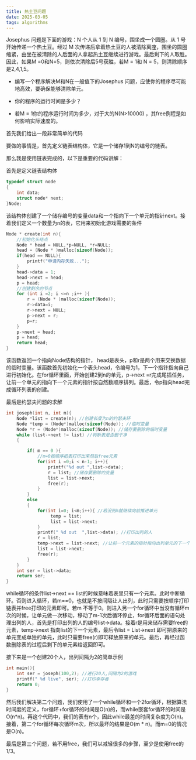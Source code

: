 ```yaml
---
title: 热土豆问题
date: 2025-03-05
tags: algorithms
---
```


Josephus 问题是下面的游戏：N 个人从 1 到 N 编号，围坐成一个圆圈。从 1 号开始传递一个热土豆。经过 M 次传递后拿着热土豆的人被清除离座，围坐的圆圈缩紧，由坐在被清除的人后面的人拿起热土豆继续进行游戏。最后剩下的人取胜。因此，如果M =0和N=5，则依次清除后5号获胜，若M = 1和 N = 5，则清除顺序是2,4,1,5。

+ 编写一个程序解决M和N在一般值下的Josephus 问题，应使你的程序尽可能地高效，要确保能够清除单元。

+ 你的程序的运行时间是多少？
+ 若M = 1你的程序运行时间为多少，对于大的N(N>10000) ，其free例程是如何影响实际速度的。

首先我们给出一段非常简单的代码

要做的事情是，首先定义链表结构体，它是一个储存1到N的编号的链表。

那么我是使用链表完成的，以下是重要的代码讲解：

首先是定义链表结构体
```c
typedef struct node
{
    int data;
    struct node* next;
}Node;
```

该结构体创建了一个储存编号的变量data和一个指向下一个单元的指针next。接着我们定义一个数量为n的表，它用来初始化游戏需要的条件

```c
Node * create(int n){
    //初始化头结点
    Node * head = NULL,*p=NULL, *r=NULL;
    head = (Node * )malloc(sizeof(Node));
    if(head == NULL){
        printf("申请内存失败...");
    }
    head->data = 1;
    head->next = head;
    p = head;
    //创建剩余的节点
    for (int i =2; i <=n ;i++ ){
        r = (Node * )malloc(sizeof(Node));
        r->data=i;
        r->next = NULL;
        p->next = r;
        p=r;
    }
    p->next = head;
    p = head;
    return head;
}

```

该函数返回一个指向Node结构的指针， head是表头，p和r是两个用来交换数据的临时变量。该函数首先初始化一个表头head，令编号为1，下一个指针指向自己进行初始化。在for循环里面，开始创建2到n的单元，p->next =r完成尾插任务，让前一个单元的指向下一个元素的指针按自然数顺序排列。最后，令p指向head完成循环列表的创建。

最后是约瑟夫问题的求解

```c
int joseph(int n, int m){
    Node *list = create(n); //创建长度为n的约瑟夫环
    Node *temp = (Node*)malloc(sizeof(Node)); //临时变量
    Node *r = (Node*)malloc(sizeof(Node)); //储存要删除的临时变量
    while (list->next != list) //判断表是否删干净
    {   

        if( m == 0 ){
            //m=0按顺序把表打印出来然后free元素
            for(int i =0;i < n-1; i++){
                printf("%d out ",list->data);
                r = list; //储存要删除的变量
                list = list->next;
                free(r);
            }
        }
        else
        {
            for(int i=0; i<m;i++){ //若没到m就继续向前推进单元
                 temp = list;
                 list = list->next;
            }
            printf(" %d out  ",list->data); //打印出列的人
            r = list;
            temp->next = list->next; //让前一个元素的指针指向出列单元的下一个
            list = list->next;
            free(r);
        }   
    }
    int ser = list->data;
    return ser;
}
```

while循环的条件list->next == list的时候意味着表里只有一个元素。此时中断循环。否则进入循环，若m==0，也就是不按间隔让人出列，此时只需要按顺序打印链表并free打印的元素即可。若m 不等于0。则进入另一个for循环中当没有循环m次的时候，让单元做一次移动，移动了m-1次后循环停止，for循环后面的语句处理出列的人，首先是打印出列的人的编号list->data。接着r是用来储存需要free的元素，temp->next 指向list的下一个元素，最后令list = List->next 即可把原来的单元变成单独的单元，此时只需要free(r)即可释放原来的单元。最后，再经过函数删除表的过程后剩下的单元素给返回即可。

接下来是一个创建20个人，出列间隔为2的简单示例

```c
int main(){
    int ser = joseph(100,2); //进行20人,间隔为2的游戏
    printf(" %d live", ser); //打印幸存者
    return 0;
}

```

然后我们解决第二个问题，我们使用了一个while循环和一个2for循环，根据算法时间度的定义，for循环+for循环的时间是O(n)的，而while嵌套for循环的时间是O(n*n)。再这个代码中，我们的表有n个，因此while最差的时间复杂度为O(n)。接着，第二个for循环每次循环m次，所以最坏的结果是O(m * n)。而m=0的情况是O(n)。

最后是第三个问题，若不用free，我们可以减轻很多的步骤，至少是使用free的1/3。